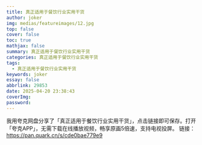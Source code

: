 ```yaml
---
title: 真正适用于餐饮行业实用干货
author: joker
img: medias/featureimages/12.jpg
top: false
cover: false
toc: true
mathjax: false
summary: 真正适用于餐饮行业实用干货
categories: 真正适用于餐饮行业实用干货
tags:
  - 真正适用于餐饮行业实用干货
keywords: joker
essay: false
abbrlink: 29853
date: 2025-04-20 23:38:43
coverImg:
password:
---
```


我用夸克网盘分享了「真正适用于餐饮行业实用干货」，点击链接即可保存。打开「夸克APP」，无需下载在线播放视频，畅享原画5倍速，支持电视投屏。
链接：https://pan.quark.cn/s/cde0bae779e9

